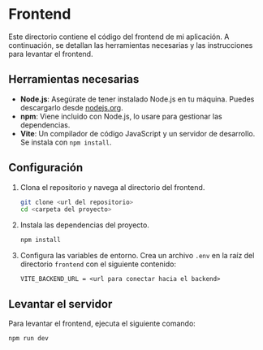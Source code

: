 # Frontend

Este directorio contiene el código del frontend de mi aplicación. A continuación, se detallan las herramientas necesarias y las instrucciones para levantar el frontend.

## Herramientas necesarias

- **Node.js**: Asegúrate de tener instalado Node.js en tu máquina. Puedes descargarlo desde [nodejs.org](https://nodejs.org/).
- **npm**: Viene incluido con Node.js, lo usare para gestionar las dependencias.
- **Vite**: Un compilador de código JavaScript y un servidor de desarrollo. Se instala con `npm install`.

## Configuración

1. Clona el repositorio y navega al directorio del frontend.
   
   ```bash
   git clone <url del repositorio>
   cd <carpeta del proyecto>
   ```

2. Instala las dependencias del proyecto.

   ```bash
   npm install
   ```

3. Configura las variables de entorno. Crea un archivo `.env` en la raíz del directorio `frontend` con el siguiente contenido:

   ```
   VITE_BACKEND_URL = <url para conectar hacia el backend>
   ```

## Levantar el servidor

Para levantar el frontend, ejecuta el siguiente comando:

```bash
npm run dev
```